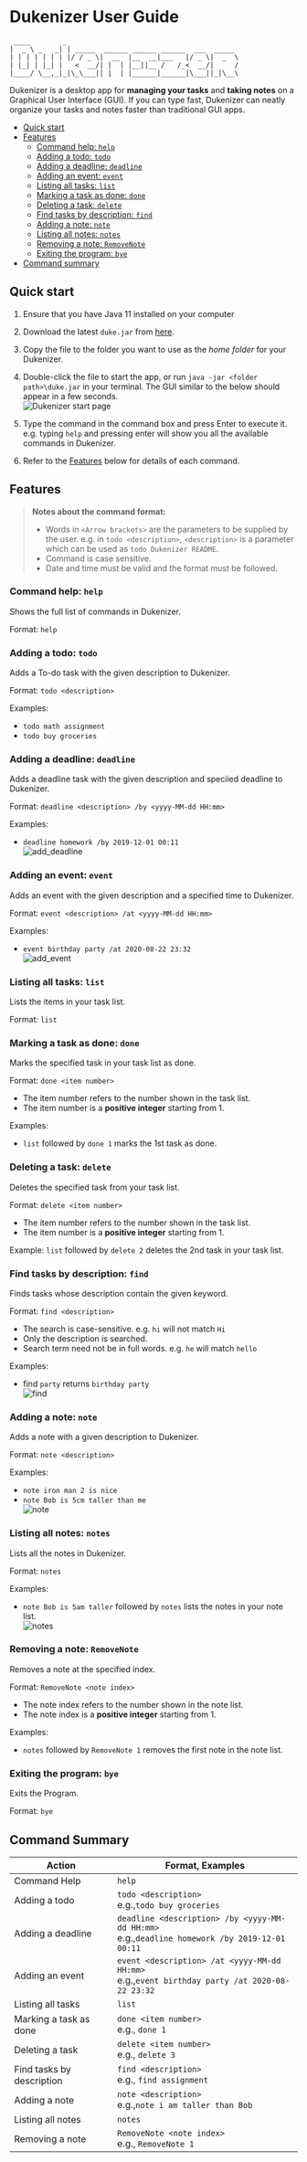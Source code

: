# Dukenizer User Guide
   ```
    ____        _                    
   |  _ \ _   _| | _____  ______ ______ ______  ___  _____
   | | | | | | | |/ / _ \|  __  |__  __|___   |/ _ \|  _  \
   | |_| | |_| |   <  __/| |  | |__||__ /   /_<  __/|     /
   |____/ \__,_|_|\_\___|| |  | |______|______|\___||_|\__\ 
   ```
Dukenizer is a desktop app for __managing your tasks__ and **taking notes** on a Graphical User Interface (GUI). If you 
can type fast, Dukenizer can neatly organize your tasks and notes faster than traditional GUI apps.

* [Quick start](#quick-start)
* [Features](#features)
    * [Command help: `help`](#command-help-help)
    * [Adding a todo: `todo`](#adding-a-todo-todo)
    * [Adding a deadline: `deadline`](#adding-a-deadline-deadline)
    * [Adding an event: `event`](#adding-an-event-event)
    * [Listing all tasks: `list`](#listing-all-tasks-list)
    * [Marking a task as done: `done`](#marking-a-task-as-done-done)
    * [Deleting a task: `delete`](#deleting-a-task-delete)
    * [Find tasks by description: `find`](#find-tasks-by-description-find)
    * [Adding a note: `note`](#adding-a-note-note)
    * [Listing all notes: `notes`](#listing-all-notes-notes)
    * [Removing a note: `RemoveNote`](#removing-a-note-removenote)
    * [Exiting the program: `bye`](#exiting-the-program-bye)
* [Command summary](#command-summary)

## Quick start 
1. Ensure that you have Java 11 installed on your computer

2. Download the latest `duke.jar` from [here]().

3. Copy the file to the folder you want to use as the _home folder_ for your Dukenizer.

4. Double-click the file to start the app, or run `java -jar <folder path>\duke.jar` in your terminal.
The GUI similar to the below should appear in a few seconds.
<br>![Dukenizer start page](start_page.PNG)

5. Type the command in the command box and press Enter to execute it. 
e.g. typing `help` and pressing enter will show you all the available commands
in Dukenizer.

6. Refer to the [Features](#features) below for details of each command.

## Features 
> **Notes about the command format:**
> - Words in `<Arrow brackets>` are the parameters to be supplied by the user.
> e.g. in `todo <description>`, `<description>` is a parameter which can be used as `todo Dukenizer README`.
> - Command is case sensitive.
> - Date and time must be valid and the format must be followed.

### Command help: `help` 

Shows the full list of commands in Dukenizer.

Format: `help`


### Adding a todo: `todo`

Adds a To-do task with the given description to Dukenizer.

Format: `todo <description>`

Examples:
- `todo math assignment`
- `todo buy groceries`

### Adding a deadline: `deadline`

Adds a deadline task with the given description and speciied deadline to Dukenizer.

Format: `deadline <description> /by <yyyy-MM-dd HH:mm>`

Examples:
- `deadline homework /by 2019-12-01 00:11`
<br>![add_deadline](add_deadline.PNG)

### Adding an event: `event`

Adds an event with the given description and a specified time to Dukenizer.

Format: `event <description> /at <yyyy-MM-dd HH:mm>`

Examples:
- `event birthday party /at 2020-08-22 23:32`
<br>![add_event](add_event.PNG)

### Listing all tasks: `list`

Lists the items in your task list.

Format: `list`

### Marking a task as done: `done`

Marks the specified task in your task list as done.

Format: `done <item number>`
- The item number refers to the number shown in the task list.
- The item number is a __positive integer__ starting from 1.

Examples: 
- `list` followed by `done 1` marks the 1st task as done.
 

### Deleting a task: `delete`

Deletes the specified task from your task list.

Format: `delete <item number>`
- The item number refers to the number shown in the task list.
- The item number is a __positive integer__ starting from 1.

Example: `list` followed by `delete 2` deletes the 2nd task 
in your task list.

### Find tasks by description: `find`

Finds tasks whose description contain the given keyword.

Format: `find <description>`
- The search is case-sensitive. e.g. `hi` will not match `Hi`
- Only the description is searched.
- Search term need not be in full words. e.g. `he` will match `hello`

Examples:
- find `party` returns `birthday party`
<br>![find](find.PNG)

### Adding a note: `note`

Adds a note with a given description to Dukenizer.

Format: `note <description>`

Examples:
- `note iron man 2 is nice`
- `note Bob is 5cm taller than me`
<br>![note](note.PNG)

### Listing all notes: `notes`
Lists all the notes in Dukenizer.

Format: `notes`

Examples:
- `note Bob is 5am taller` followed by `notes` lists the
notes in your note list.
<br>![notes](notes.PNG)

### Removing a note: `RemoveNote`

Removes a note at the specified index.

Format: `RemoveNote <note index>`
- The note index refers to the number shown in the note list.
- The note index is a __positive integer__ starting from 1.

Examples:
- `notes` followed by `RemoveNote 1` removes the first note in the
note list.

### Exiting the program: `bye`

Exits the Program.

Format: `bye`

## Command Summary

Action|Format, Examples
---------------------|----------------------------
Command Help|`help`
Adding a todo| `todo <description>` <br> e.g.,`todo buy groceries`
Adding a deadline|`deadline <description> /by <yyyy-MM-dd HH:mm>` <br> e.g.,`deadline homework /by 2019-12-01 00:11`
Adding an event| `event <description> /at <yyyy-MM-dd HH:mm>` <br> e.g.,`event birthday party /at 2020-08-22 23:32`
Listing all tasks|`list`
Marking a task as done|`done <item number>`<br> e.g., `done 1`
Deleting a task|`delete <item number>`<br> e.g., `delete 3`
Find tasks by description|`find <description>`<br> e.g., `find assignment`
Adding a note|`note <description>` <br> e.g.,`note i am taller than Bob`
Listing all notes|`notes`
Removing a note|`RemoveNote <note index>`<br> e.g., `RemoveNote 1`


